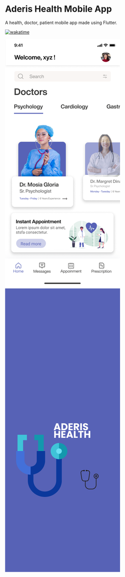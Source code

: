 # Aderis Health Mobile App

A health, doctor, patient mobile app made using Flutter.

[![wakatime](https://wakatime.com/badge/user/ec57600d-1d86-47c7-a978-8435c3d0e65a/project/a5a2cfa3-1d11-4bba-a813-c351f07bbde3.svg)](https://wakatime.com/badge/user/ec57600d-1d86-47c7-a978-8435c3d0e65a/project/a5a2cfa3-1d11-4bba-a813-c351f07bbde3)

<p>
<img src ="1.png">
<img src ="2.png">
<p>
